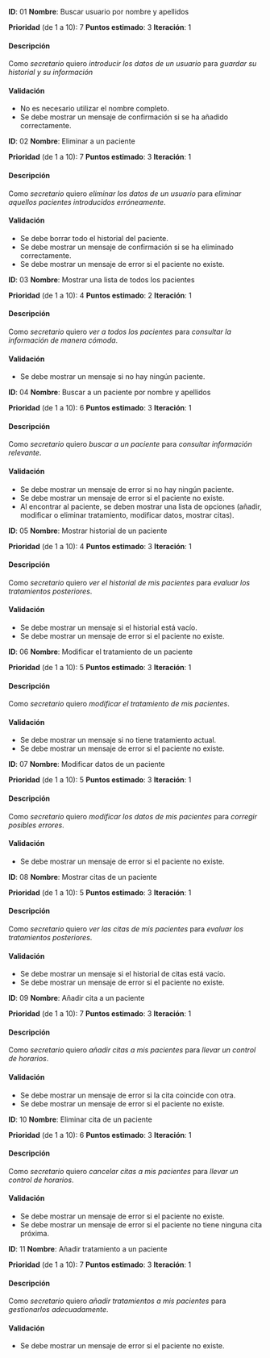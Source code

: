 **ID**: 01
**Nombre**: Buscar usuario por nombre y apellidos

**Prioridad** (de 1 a 10): 7
**Puntos estimado**: 3
**Iteración**: 1

#### Descripción

Como *secretario* quiero *introducir los datos de un usuario* para *guardar su historial y su información*

#### Validación

* No es necesario utilizar el nombre completo.
* Se debe mostrar un mensaje de confirmación si se ha añadido correctamente.

**ID**: 02
**Nombre**: Eliminar a un paciente

**Prioridad** (de 1 a 10): 7
**Puntos estimado**: 3
**Iteración**: 1

#### Descripción

Como *secretario* quiero *eliminar los datos de un usuario* para *eliminar aquellos pacientes introducidos erróneamente*.

#### Validación

* Se debe borrar todo el historial del paciente.
* Se debe mostrar un mensaje de confirmación si se ha eliminado correctamente.
* Se debe mostrar un mensaje de error si el paciente no existe.

**ID**: 03
**Nombre**: Mostrar una lista de todos los pacientes

**Prioridad** (de 1 a 10): 4
**Puntos estimado**: 2
**Iteración**: 1

#### Descripción

Como *secretario* quiero *ver a todos los pacientes* para *consultar la información de manera cómoda*.

#### Validación

* Se debe mostrar un mensaje si no hay ningún paciente.

**ID**: 04
**Nombre**: Buscar a un paciente por nombre y apellidos

**Prioridad** (de 1 a 10): 6
**Puntos estimado**: 3
**Iteración**: 1

#### Descripción

Como *secretario* quiero *buscar a un paciente* para *consultar información relevante*.

#### Validación

* Se debe mostrar un mensaje de error si no hay ningún paciente.
* Se debe mostrar un mensaje de error si el paciente no existe.
* Al encontrar al paciente, se deben mostrar una lista de opciones (añadir, modificar o eliminar tratamiento, modificar datos, mostrar citas).

**ID**: 05
**Nombre**: Mostrar historial de un paciente

**Prioridad** (de 1 a 10): 4
**Puntos estimado**: 3
**Iteración**: 1

#### Descripción

Como *secretario* quiero *ver el historial de mis pacientes* para *evaluar los tratamientos posteriores*.

#### Validación

* Se debe mostrar un mensaje si el historial está vacío.
* Se debe mostrar un mensaje de error si el paciente no existe.

**ID**: 06
**Nombre**: Modificar el tratamiento de un paciente

**Prioridad** (de 1 a 10): 5
**Puntos estimado**: 3
**Iteración**: 1

#### Descripción

Como *secretario* quiero *modificar el tratamiento de mis pacientes*.

#### Validación

* Se debe mostrar un mensaje si no tiene tratamiento actual.
* Se debe mostrar un mensaje de error si el paciente no existe.

**ID**: 07
**Nombre**: Modificar datos de un paciente

**Prioridad** (de 1 a 10): 5
**Puntos estimado**: 3
**Iteración**: 1

#### Descripción

Como *secretario* quiero *modificar los datos de mis pacientes* para *corregir posibles errores*.

#### Validación

* Se debe mostrar un mensaje de error si el paciente no existe.

**ID**: 08
**Nombre**: Mostrar citas de un paciente

**Prioridad** (de 1 a 10): 5
**Puntos estimado**: 3
**Iteración**: 1

#### Descripción

Como *secretario* quiero *ver las citas de mis pacientes* para *evaluar los tratamientos posteriores*.

#### Validación

* Se debe mostrar un mensaje si el historial de citas está vacío.
* Se debe mostrar un mensaje de error si el paciente no existe.

**ID**: 09
**Nombre**: Añadir cita a un paciente

**Prioridad** (de 1 a 10): 7
**Puntos estimado**: 3
**Iteración**: 1

#### Descripción

Como *secretario* quiero *añadir citas a mis pacientes* para *llevar un control de horarios*.

#### Validación

* Se debe mostrar un mensaje de error si la cita coincide con otra.
* Se debe mostrar un mensaje de error si el paciente no existe.

**ID**: 10
**Nombre**: Eliminar cita de un paciente

**Prioridad** (de 1 a 10): 6
**Puntos estimado**: 3
**Iteración**: 1

#### Descripción

Como *secretario* quiero *cancelar citas a mis pacientes* para *llevar un control de horarios*.

#### Validación

* Se debe mostrar un mensaje de error si el paciente no existe.
* Se debe mostrar un mensaje de error si el paciente no tiene ninguna cita próxima.

**ID**: 11
**Nombre**: Añadir tratamiento a un paciente

**Prioridad** (de 1 a 10): 7
**Puntos estimado**: 3
**Iteración**: 1

#### Descripción

Como *secretario* quiero *añadir tratamientos a mis pacientes* para *gestionarlos adecuadamente*.

#### Validación


* Se debe mostrar un mensaje de error si el paciente no existe.

